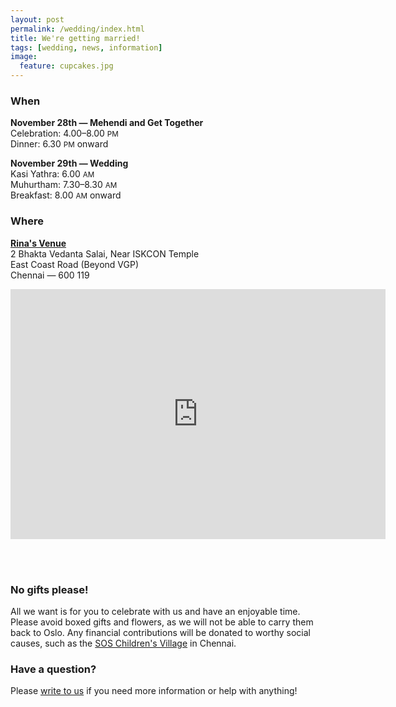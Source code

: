 ```yaml
---
layout: post
permalink: /wedding/index.html
title: We're getting married!
tags: [wedding, news, information]
image:
  feature: cupcakes.jpg
---
```


### When

**November 28th &mdash; Mehendi and Get Together**<br>
Celebration: 4.00&ndash;8.00 <small>PM</small><br>
Dinner: 6.30 <small>PM</small> onward

**November 29th &mdash; Wedding**<br>
Kasi Yathra: 6.00 <small>AM</small><br>
Muhurtham: 7.30&ndash;8.30 <small>AM</small><br>
Breakfast: 8.00 <small>AM</small> onward

### Where

**[Rina's Venue](http://www.rinasvenue.com/)**<br>
2 Bhakta Vedanta Salai, Near ISKCON Temple<br>
East Coast Road (Beyond VGP)<br>
Chennai &mdash; 600 119

<div style="width:600px;height:400px"><iframe width="600" height="400" frameborder="0" scrolling="no" marginheight="0" marginwidth="0" src="http://maps.google.com/maps?f=q&source=s_q&hl=en&geocode=&q=iskcon%2Btemple%2Bchennai%2C%2Bindia(Rinas+Venue)&ie=UTF8&z=12&t=m&iwloc=near&output=embed"></iframe><br><table width="600" cellpadding="0" cellspacing="0" border="0"></table></div>

<br>&nbsp;

### No gifts please!

All we want is for you to celebrate with us and have an enjoyable time. Please avoid boxed gifts and flowers, as we will not be able to carry them back to Oslo. Any financial contributions will be donated to worthy social causes, such as the [SOS Children's Village](http://www.soschildrensvillages.in/Pages/default.aspx) in Chennai.

### Have a question?

Please [write to us](mailto:hnarayanan@gmail.com) if you need more information or help with anything!
